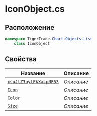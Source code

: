 
# IconObject.cs
## Расположение
```csharp
namespace TigerTrade.Chart.Objects.List  
    class IconObject
```

## Свойства
| Название | Описание |
| --- | --- |
| [`xsuJlZ3bylFkXacpNF53`](./Свойства/xsuJlZ3bylFkXacpNF53.md) | *Описание* |
| [`Icon`](./Свойства/Icon.md) | *Описание* |
| [`Color`](./Свойства/Color.md) | *Описание* |
| [`Size`](./Свойства/Size.md) | *Описание* |
